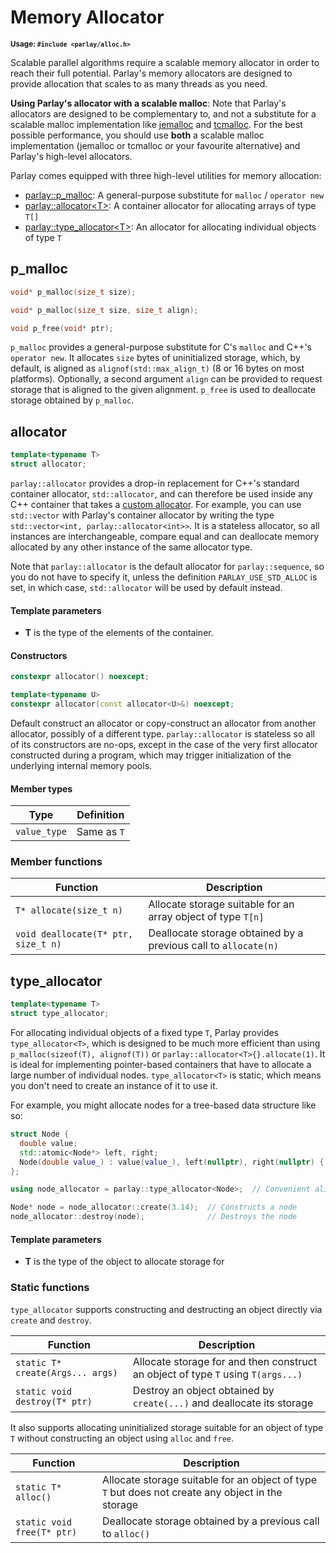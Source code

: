# Memory Allocator

<small>**Usage: `#include <parlay/alloc.h>`**</small>

Scalable parallel algorithms require a scalable memory allocator in order to reach their full potential. Parlay's memory allocators are designed to provide allocation that scales to as many threads as you need.

**Using Parlay's allocator with a scalable malloc**: Note that Parlay's allocators are designed to be complementary to, and not a substitute for a scalable malloc implementation like [jemalloc](https://github.com/jemalloc/jemalloc) and [tcmalloc](https://github.com/google/tcmalloc). For the best possible performance, you should use **both** a scalable malloc implementation (jemalloc or tcmalloc or your favourite alternative) and Parlay's high-level allocators.

Parlay comes equipped with three high-level utilities for memory allocation:

* [parlay::p_malloc](#p_malloc): A general-purpose substitute for `malloc` / `operator new`
* [parlay::allocator\<T\>](#allocator): A container allocator for allocating arrays of type `T[]`
* [parlay::type_allocator\<T\>](#type_allocator): An allocator for allocating individual objects of type `T`

  
## p_malloc

```c++
void* p_malloc(size_t size);

void* p_malloc(size_t size, size_t align);
```
```c++
void p_free(void* ptr);
```

`p_malloc` provides a general-purpose substitute for C's `malloc` and C++'s `operator new`. It allocates `size` bytes of uninitialized storage, which, by default, is aligned as `alignof(std::max_align_t)` (8 or 16 bytes on most platforms). Optionally, a second argument `align` can be provided to request storage that is aligned to the given alignment. `p_free` is used to deallocate storage obtained by `p_malloc`.

## allocator

```c++
template<typename T>
struct allocator;
```

`parlay::allocator` provides a drop-in replacement for C++'s standard container allocator, `std::allocator`, and can therefore be used inside any C++ container that takes a [custom allocator](https://en.cppreference.com/w/cpp/named_req/Allocator). For example, you can use `std::vector` with Parlay's container allocator by writing the type `std::vector<int, parlay::allocator<int>>`. It is a stateless allocator, so all instances are interchangeable, compare equal and can deallocate memory allocated by any other instance of the same allocator type.

Note that `parlay::allocator` is the default allocator for `parlay::sequence`, so you do not have to specify it, unless the definition `PARLAY_USE_STD_ALLOC` is set, in which case, `std::allocator` will be used by default instead.

#### Template parameters

* **T** is the type of the elements of the container.

#### Constructors

```c++
constexpr allocator() noexcept;

template<typename U>
constexpr allocator(const allocator<U>&) noexcept;
```

Default construct an allocator or copy-construct an allocator from another allocator, possibly of a different type. `parlay::allocator` is stateless so all of its constructors are no-ops, except in the case of the very first allocator constructed during a program, which may trigger initialization of the underlying internal memory pools.

#### Member types

Type | Definition
---|---
`value_type` | Same as `T`


### Member functions

Function | Description
---|---
`T* allocate(size_t n)` | Allocate storage suitable for an array object of type `T[n]`
`void deallocate(T* ptr, size_t n)` | Deallocate storage obtained by a previous call to `allocate(n)`

## type_allocator

```c++
template<typename T>
struct type_allocator;
```

For allocating individual objects of a fixed type `T`, Parlay provides `type_allocator<T>`, which is designed to be much more efficient than using `p_malloc(sizeof(T), alignof(T))` or `parlay::allocator<T>{}.allocate(1)`. It is ideal for implementing pointer-based containers that have to allocate a large number of individual nodes. `type_allocator<T>` is static, which means you don't need to create an instance of it to use it.

For example, you might allocate nodes for a tree-based data structure like so:

```c++
struct Node {
  double value;
  std::atomic<Node*> left, right;
  Node(double value_) : value(value_), left(nullptr), right(nullptr) { }
};

using node_allocator = parlay::type_allocator<Node>;  // Convenient alias

Node* node = node_allocator::create(3.14);  // Constructs a node
node_allocator::destroy(node);              // Destroys the node
```

#### Template parameters

* **T** is the type of the object to allocate storage for


### Static functions

`type_allocator` supports constructing and destructing an object directly via `create` and `destroy`.

Function | Description
---|---
`static T* create(Args... args)` | Allocate storage for and then construct an object of type `T` using `T(args...)`
`static void destroy(T* ptr)` | Destroy an object obtained by `create(...)` and deallocate its storage

It also supports allocating uninitialized storage suitable for an object of type `T` without constructing an object using `alloc` and `free`.

Function | Description
---|---
`static T* alloc()` | Allocate storage suitable for an object of type `T` but does not create any object in the storage
`static void free(T* ptr)` | Deallocate storage obtained by a previous call to `alloc()`
